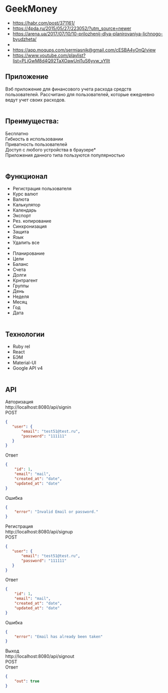 # GeekMoney

* https://habr.com/post/371161/
* https://4pda.ru/2015/05/27/223052/?utm_source=newer
* https://arena.ua/2017/07/10/10-prilozhenij-dlya-planirovaniya-lichnogo-byudzheta/
*
* https://app.moqups.com/sermiasnik@gmail.com/cESBA4yOnQ/view
* https://www.youtube.com/playlist?list=PLjGwM8d4Q92TaXOawUnl1uS6yvw_vYlIt

## Приложение
Вэб приложение для финансового учета расхода средств пользователей.
Рассчитано для пользователей, которые ежедневно ведут учет своих расходов.
<br><br>
## Преимущества:
Бесплатно<br>
Гибкость в использовании<br>
Приватность пользователей<br>
Доступ с любого устройства в браузере*<br>
Приложения данного типа пользуются популярностью
<br><br>
## Функционал
* Регистрация пользователя
* Курс валют
* Валюта
* Калькулятор
* Календарь
* Экспорт
* Рез. копирование
* Синхронизация
* Защита
* Язык
* Удалить все
*
* Планирование
* Цели
* Баланс
* Счета
* Долги
* Крнтрагент
* Группы
* День
* Неделя
* Месяц
* Год
* Дата
<br><br>
## Технологии
* Ruby rel
* React
* БЭМ
* Material-UI
* Google API v4
<br><br>
## API
Авторизация<br>
http://localhost:8080/api/signin<br>
POST
 ```json
{
    "user": {
        "email": "test51@test.ru",
        "password": "111111"
    }
}
```
Ответ
```json
{
    "id": 1,
    "email": "mail",
    "created_at": "date",
    "updated_at": "date"
}
```
Ошибка
```json
{
    "error": "Invalid Email or password."
}
```
Регистрация<br>
http://localhost:8080/api/signup<br>
POST
 ```json
{
    "user": {
        "email": "test51@test.ru",
        "password": "111111"
    }
}
```
Ответ
```json
{
    "id": 1,
    "email": "mail",
    "created_at": "date",
    "updated_at": "date"
}
```
Ошибка
```json
{
    "error": "Email has already been taken"
}
```
Выход<br>
http://localhost:8080/api/signout<br>
POST<br>
Ответ
```json
{
    "out": true
}
```
